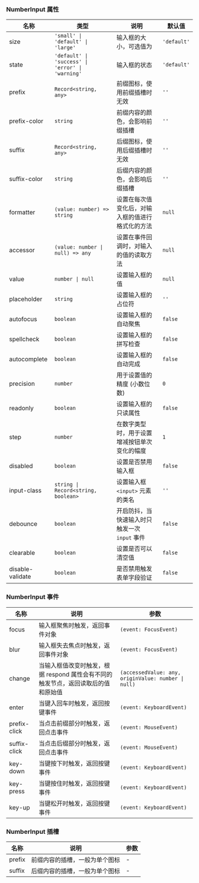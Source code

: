 ### NumberInput 属性

| 名称         | 类型             | 说明                                               | 默认值    |
| ------------ | ---------------- | -------------------------------------------------- | --------- |
| size         | `'small' \| 'default' \| 'large'`           | 输入框的大小，可选值为 | `'default'` |
| state        | `'default' \| 'success' \| 'error' \| 'warning'`           | 输入框的状态                                   | `'default'` |
| prefix       | `Record<string, any>`           | 前缀图标，使用前缀插槽时无效                 | `''`        |
| prefix-color | `string`           | 前缀内容的颜色，会影响前缀插槽                     | `''`        |
| suffix       | `Record<string, any>`           | 后缀图标，使用后缀插槽时无效                 | `''`        |
| suffix-color | `string`           | 后缀内容的颜色，会影响后缀插槽                     | `''`        |
| formatter    | `(value: number) => string`         | 设置在每次值变化后，对输入框的值进行格式化的方法   | `null`      |
| accessor     | `(value: number \| null) => any`         | 设置在事件回调时，对输入的值的读取方法             | `null`      |
| value        | `number \| null` | 设置输入框的值                                     | `null`        |
| placeholder  | `string`           | 设置输入框的占位符                                 | `''`        |
| autofocus    | `boolean`          | 设置输入框的自动聚焦                               | `false`     |
| spellcheck   | `boolean`          | 设置输入框的拼写检查                               | `false`     |
| autocomplete | `boolean`           | 设置输入框的自动完成                               | `false`     |
| precision    | `number`           | 用于设置值的精度 (小数位数)          | `0`         |
| readonly     | `boolean`          | 设置输入框的只读属性                               | `false`     |
| step         | `number`           | 在数字类型时，用于设置增减按钮单次变化的幅度       | `1`         |
| disabled     | `boolean`          | 设置是否禁用输入框                                 | `false`     |
| input-class  | `string \| Record<string, boolean>` | 设置输入框 `<input>` 元素的类名                        | `''`        |
| debounce     | `boolean`          | 开启防抖，当快速输入时只触发一次 `input` 事件        | `false`     |
| clearable    | `boolean`          | 设置是否可以清空值                                                                                | `false`     |
| disable-validate | `boolean`                           | 是否禁用触发表单字段验证                                                         | `false`                 |

### NumberInput 事件

| 名称            | 说明                                                                              | 参数                       |
| --------------- | --------------------------------------------------------------------------------- | -------------------------- |
| focus        | 输入框聚焦时触发，返回事件对象                                                    | `(event: FocusEvent)`                 |
| blur         | 输入框失去焦点时触发，返回事件对象                                                | `(event: FocusEvent)`                  |
| change       | 当输入框值改变时触发，根据 respond 属性会有不同的触发节点，返回读取后的值和原始值 | `(accessedValue: any, originValue: number \| null)` |
| enter        | 当键入回车时触发，返回按键事件                                                    | `(event: KeyboardEvent)`                 |
| prefix-click | 当点击前缀部分时触发，返回点击事件                                                | `(event: MouseEvent)`                 |
| suffix-click | 当点击后缀部分时触发，返回点击事件                                                | `(event: MouseEvent)`                 |
| key-down     | 当键按下时触发，返回按键事件                                                      | `(event: KeyboardEvent)`               |
| key-press    | 当键按住时触发，返回按键事件                                                      | `(event: KeyboardEvent)`              |
| key-up       | 当键松开时触发，返回按键事件                                                      | `(event: KeyboardEvent)`                 |

### NumberInput 插槽

| 名称   | 说明                           | 参数 |
| ------ | ------------------------------ | --- |
| prefix | 前缀内容的插槽，一般为单个图标 | - |
| suffix | 后缀内容的插槽，一般为单个图标 | - |

